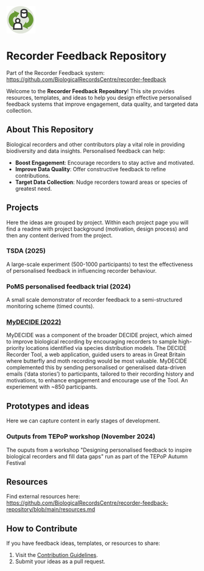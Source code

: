 ![](https://github.com/BiologicalRecordsCentre/recorder-feedback/blob/main/Recorder%20feedback%20logo_small.png?raw=true)  

# Recorder Feedback Repository

Part of the Recorder Feedback system: https://github.com/BiologicalRecordsCentre/recorder-feedback

Welcome to the **Recorder Feedback Repository**! This site provides resources, templates, and ideas to help you design effective personalised feedback systems that improve engagement, data quality, and targeted data collection.

## About This Repository

Biological recorders and other contributors play a vital role in providing biodiversity and data insights. Personalised feedback can help:
- **Boost Engagement**: Encourage recorders to stay active and motivated.  
- **Improve Data Quality**: Offer constructive feedback to refine contributions.  
- **Target Data Collection**: Nudge recorders toward areas or species of greatest need.

## Projects

Here the ideas are grouped by project. Within each project page you will find a readme with project background (motivation, design process) and then any content derived from the project.

### TSDA (2025)

A large-scale experiment (500-1000 participants) to test the effectiveness of personalised feedback in influencing recorder behaviour.

### PoMS personalised feedback trial (2024)

A small scale demonstrator of recorder feedback to a semi-structured monitoring scheme (timed counts).

### [MyDECIDE (2022)](https://github.com/BiologicalRecordsCentre/recorder-feedback-repository/tree/main/projects/MyDECIDE_2022)

MyDECIDE was a component of the broader DECIDE project, which aimed to improve biological recording by encouraging recorders to sample high-priority locations identified via species distribution models. The DECIDE Recorder Tool, a web application, guided users to areas in Great Britain where butterfly and moth recording would be most valuable. MyDECIDE complemented this by sending personalised or generalised data-driven emails (‘data stories’) to participants, tailored to their recording history and motivations, to enhance engagement and encourage use of the Tool. An experiement with ~850 participants.

## Prototypes and ideas

Here we can capture content in early stages of development.

### Outputs from TEPoP workshop (November 2024)

The ouputs from a workshop "Designing personalised feedback to inspire biological recorders and fill data gaps" run as part of the TEPoP Autumn Festival

## **Resources**

Find external resources here: https://github.com/BiologicalRecordsCentre/recorder-feedback-repository/blob/main/resources.md

## **How to Contribute**

If you have feedback ideas, templates, or resources to share:
1. Visit the [Contribution Guidelines](https://github.com/BiologicalRecordsCentre/recorder-feedback-repository/blob/main/CONTRIBUTING.md).
2. Submit your ideas as a pull request.  
